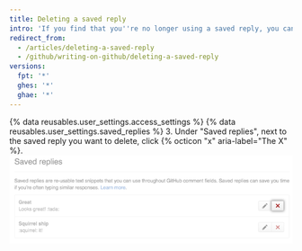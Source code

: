 ```yaml
---
title: Deleting a saved reply
intro: 'If you find that you''re no longer using a saved reply, you can delete it.'
redirect_from:
  - /articles/deleting-a-saved-reply
  - /github/writing-on-github/deleting-a-saved-reply
versions:
  fpt: '*'
  ghes: '*'
  ghae: '*'
---
```


{% data reusables.user_settings.access_settings %}
{% data reusables.user_settings.saved_replies %}
3. Under "Saved replies", next to the saved reply you want to delete, click {% octicon "x" aria-label="The X" %}.  
   ![Delete saved reply](/assets/images/help/settings/saved-replies-delete-existing.png)
